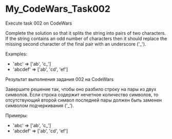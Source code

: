  # My_CodeWars_Task002

Execute task 002 on CodeWars

Complete the solution so that it splits the string into pairs of two characters.
If the string contains an odd number of characters then it should replace the missing second character of the final pair with an underscore ('_').

Examples:
* 'abc' =>  ['ab', 'c_']
* 'abcdef' => ['ab', 'cd', 'ef']

Результат выполнения задания 002 на CodeWars

Завершите решение так, чтобы оно разбило строку на пары из двух символов.
Если строка содержит нечетное количество символов, то отсутствующий второй символ последней пары должен быть заменен символом подчеркивания ('_').

Примеры:
* 'abc' =>  ['ab', 'c_']
* 'abcdef' => ['ab', 'cd', 'ef']
